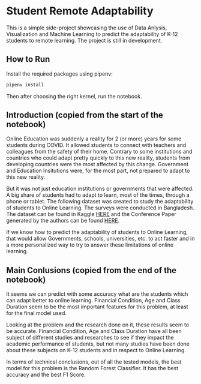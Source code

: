 # Student Remote Adaptability
This is a simple side-project showcasing the use of Data Anlysis, Visualization and Machine Learning to predict the adaptability of K-12 students to remote learning. The project is still in development.

## How to Run
Install the required packages using pipenv:

```bash
pipenv install
```

Then after choosing the right kernel, run the notebook.

## Introduction (copied from the start of the notebook)

Online Education was suddenly a reality for 2 (or more) years for some students during COVID. It allowed students to connect with teachers and colleagues from the safety of their home. Contrary to some institutions and countries who could adapt pretty quickly to this new reality, students from developing countries were the most affected by this change. Government and Education Insitutions were, for the most part, not prepared to adapt to this new reality.

But it was not just education institutions or governments that were affected. A big share of students had to adapt to learn, most of the times, through a phone or tablet. The following dataset was created to study the adaptability of students to Online Learning. The surveys were conducted in Bangladesh. The dataset can be found in Kaggle [HERE](https://www.kaggle.com/datasets/mdmahmudulhasansuzan/students-adaptability-level-in-online-education) and the Conference Paper generated by the authors can be found [HERE](https://www.researchgate.net/publication/355891881_Students'_Adaptability_Level_Prediction_in_Online_Education_using_Machine_Learning_Approaches).

If we know how to predict the adaptability of students to Online Learning, that would allow Governments, schools, universities, etc. to act faster and in a more personalized way to try to answer these limitations of online learning.

## Main Conlusions (copied from the end of the notebook)

It seems we can predict with some accuracy what are the students which can adapt better to online learning. Financial Condition, Age and Class Duration seem to be the most important features for this problem, at least for the final model used. 

Looking at the problem and the research done on it, these results seem to be accurate. Financial Condition, Age and Class Duration have all been subject of different studies and researches to see if they impact the academic performance of students, but not many studies have been done about these subjects on K-12 students and in respect to Online Learning.

In terms of technical conclusions, out of all the tested models, the best model for this problem is the Random Forest Classifier. It has the best accuracy and the best F1 Score.
